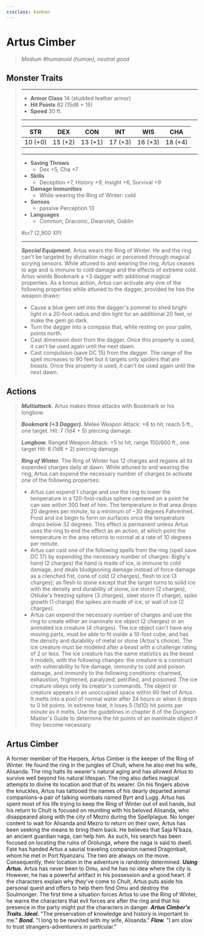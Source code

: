 ```yaml
---
cssclass: kanban
---
```


# Artus Cimber
>*Medium #humanoid (human), neutral good*
## Monster Traits
>___
>- **Armor Class** 14 (studded leather armor)
>- **Hit Points** 82 (15d8 + 15)
>- **Speed** 30 ft.
>___
>|STR|DEX|CON|INT|WIS|CHA|
>|:---:|:---:|:---:|:---:|:---:|:---:|
>|10 (+0)|15 (+2)|13 (+1)|17 (+3)|16 (+3)|18 (+4)|
>___
>- **Saving Throws**
>	 - Dex +5, Cha +7
>- **Skills**
>	 - Deception +7, History +9, Insight +6, Survival +9
>- **Damage Immunities**
>	 - While wearing the Ring of Winter: cold
>- **Senses**
>	 - passive Perception 13
>- **Languages**
>	 - Common, Draconic, Dwarvish, Goblin
>
> #cr7 (2,900 XP)
>___
>***Special Equipment.*** Artus wears the Ring of Winter. He and the ring can't be targeted by divination magic or perceived through magical scrying sensors. While attuned to and wearing the ring, Artus ceases to age and is immune to cold damage and the effects of extreme cold.  
>Artus wields Bookmark a +3 dagger with additional magical properties. As a bonus action, Artus can activate any one of the following properties while attuned to the dagger, provided he has the weapon drawn:  
>- Cause a blue gem set into the dagger's pommel to shed bright light in a 20-foot radius and dim light for an additional 20 feet, or make the gem go dark.
>- Turn the dagger into a compass that, while resting on your palm, points north.
>- Cast dimension door from the dagger. Once this property is used, it can't be used again until the next dawn.
>- Cast compulsion (save DC 15) from the dagger. The range of the spell increases to 90 feet but it targets only spiders that are beasts. Once this property is used, it can't be used again until the next dawn.
>
>
## Actions
>***Multiattack.*** Artus makes three attacks with Bookmark or his longbow.  
>
>***Bookmark (+3 Dagger).*** Melee Weapon Attack: +8 to hit, reach 5 ft., one target. Hit: 7 (1d4 + 5) piercing damage.  
>
>***Longbow.*** Ranged Weapon Attack: +5 to hit, range 150/600 ft., one target Hit: 6 (1d8 + 2) piercing damage.  
>
>***Ring of Winter.*** The Ring of Winter has 12 charges and regains all its expended charges daily at dawn. While attuned to and wearing the ring, Artus can expend the necessary number of charges to activate one of the following properties:  
>- Artus can expend 1 charge and use the ring to lower the temperature in a 120-foot-radius sphere centered on a point he can see within 300 feet of him. The temperature in that area drops 20 degrees per minute, to a minimum of −30 degrees Fahrenheit. Frost and ice begin to form on surfaces once the temperature drops below 32 degrees. This effect is permanent unless Artus uses the ring to end the effect as an action, at which point the temperature in the area returns to normal at a rate of 10 degrees per minute.
>- Artus can cast one of the following spells from the ring (spell save DC 17) by expending the necessary number of charges: Bigby's hand (2 charges) the hand is made of ice, is immune to cold damage, and deals bludgeoning damage instead of force damage as a clenched fist, cone of cold (2 charges), flesh to ice (3 charges); as flesh to stone except that the target turns to solid ice with the density and durability of stone, ice storm (2 charges), Otiluke's freezing sphere (3 charges), sleet storm (1 charge), spike growth (1 charge) the spikes are made of ice, or wall of ice (2 charges).
>- Artus can expend the necessary number of charges and use the ring to create either an inanimate ice object (2 charges) or an animated ice creature (4 charges). The ice object can't have any moving parts, must be able to fit inside a 10-foot cube, and has the density and durability of metal or stone (Artus's choice). The ice creature must be modeled after a beast with a challenge rating of 2 or less. The ice creature has the same statistics as the beast it models, with the following changes: the creature is a construct with vulnerability to fire damage, immunity to cold and poison damage, and immunity to the following conditions: charmed, exhaustion, frightened, paralyzed, petrified, and poisoned. The ice creature obeys only its creator's commands. The object or creature appears in an unoccupied space within 60 feet of Artus. It melts into a pool of normal water after 24 hours or when it drops to 0 hit points. In extreme heat, it loses 5 (1d10) hit points per minute as it melts. Use the guidelines in chapter 8 of the Dungeon Master's Guide to determine the hit points of an inanimate object if they become necessary.
## Artus Cimber
A former member of the Harpers, Artus Cimber is the keeper of the Ring of Winter. He found the ring in the jungles of Chult, where he also met his wife, Alisanda. The ring halts its wearer's natural aging and has allowed Artus to survive well beyond his natural lifespan. The ring also defies magical attempts to divine its location and that of its wearer. On his fingers above the knuckles, Artus has tattooed the names of his dearly departed animal companions-a pair of talking wombats named Byrt and Lugg.
Artus has spent most of his life trying to keep the Ring of Winter out of evil hands, but his return to Chult is focused on reuniting with his beloved Alisanda, who disappeared along with the city of Mezro during the Spellplague. No longer content to wait for Alisanda and Mezro to return on their own, Artus has been seeking the means to bring them back. He believes that Saja N'baza, an ancient guardian naga, can help him. As such, his search has been focused on locating the ruins of Orolunga, where the naga is said to dwell. Fate has handed Artus a saurial traveling companion named Dragonbait, whom he met in Port Nyanzaru. The two are always on the move. Consequently, their location in the adventure is randomly determined.
***Using Artus.*** Artus has never been to Omu, and he has no idea where the city is. However, he has a powerful artifact in his possession and a good heart. If the characters explain why they've come to Chult, Artus puts aside his personal quest and offers to help them find Omu and destroy the Soulmonger.
The first time a situation forces Artus to use the Ring of Winter, he warns the characters that evil forces are after the ring and that his presence in the party might put the characters in danger.
***Artus Cimber's Traits.*** ***Ideal.*** "The preservation of knowledge and history is important to me."
***Bond.*** "I long to be reunited with my wife, Alisanda."
***Flaw.*** "I am slow to trust strangers-adventurers in particular."